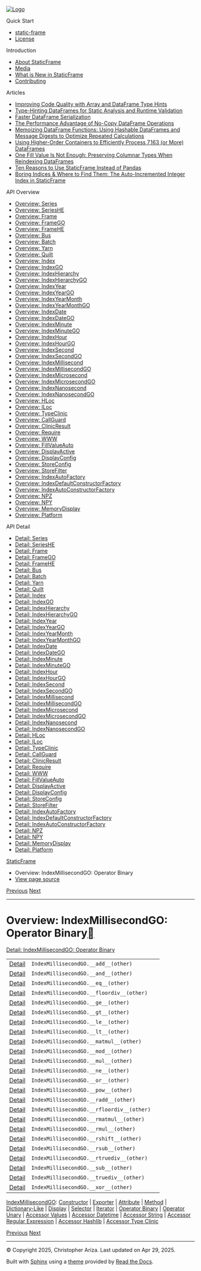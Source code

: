 [![Logo](../_static/sf-logo-web_icon-small.png)](../index.md)

Quick Start

* [static-frame](../readme.md)
* [License](../license.md)

Introduction

* [About StaticFrame](../intro.md)
* [Media](../intro.md#media)
* [What is New in StaticFrame](../new.md)
* [Contributing](../contributing.md)

Articles

* [Improving Code Quality with Array and DataFrame Type Hints](../articles/guard.md)
* [Type-Hinting DataFrames for Static Analysis and Runtime Validation](../articles/ftyping.md)
* [Faster DataFrame Serialization](../articles/serialize.md)
* [The Performance Advantage of No-Copy DataFrame Operations](../articles/no_copy.md)
* [Memoizing DataFrame Functions: Using Hashable DataFrames and Message Digests to Optimize Repeated Calculations](../articles/hash.md)
* [Using Higher-Order Containers to Efficiently Process 7,163 (or More) DataFrames](../articles/uhoc.md)
* [One Fill Value Is Not Enough: Preserving Columnar Types When Reindexing DataFrames](../articles/fill_value.md)
* [Ten Reasons to Use StaticFrame Instead of Pandas](../articles/upgrade.md)
* [Boring Indices & Where to Find Them: The Auto-Incremented Integer Index in StaticFrame](../articles/aiii.md)

API Overview

* [Overview: Series](series.md)
* [Overview: SeriesHE](series_he.md)
* [Overview: Frame](frame.md)
* [Overview: FrameGO](frame_go.md)
* [Overview: FrameHE](frame_he.md)
* [Overview: Bus](bus.md)
* [Overview: Batch](batch.md)
* [Overview: Yarn](yarn.md)
* [Overview: Quilt](quilt.md)
* [Overview: Index](index.md)
* [Overview: IndexGO](index_go.md)
* [Overview: IndexHierarchy](index_hierarchy.md)
* [Overview: IndexHierarchyGO](index_hierarchy_go.md)
* [Overview: IndexYear](index_year.md)
* [Overview: IndexYearGO](index_year_go.md)
* [Overview: IndexYearMonth](index_year_month.md)
* [Overview: IndexYearMonthGO](index_year_month_go.md)
* [Overview: IndexDate](index_date.md)
* [Overview: IndexDateGO](index_date_go.md)
* [Overview: IndexMinute](index_minute.md)
* [Overview: IndexMinuteGO](index_minute_go.md)
* [Overview: IndexHour](index_hour.md)
* [Overview: IndexHourGO](index_hour_go.md)
* [Overview: IndexSecond](index_second.md)
* [Overview: IndexSecondGO](index_second_go.md)
* [Overview: IndexMillisecond](index_millisecond.md)
* [Overview: IndexMillisecondGO](index_millisecond_go.md)
* [Overview: IndexMicrosecond](index_microsecond.md)
* [Overview: IndexMicrosecondGO](index_microsecond_go.md)
* [Overview: IndexNanosecond](index_nanosecond.md)
* [Overview: IndexNanosecondGO](index_nanosecond_go.md)
* [Overview: HLoc](hloc.md)
* [Overview: ILoc](iloc.md)
* [Overview: TypeClinic](type_clinic.md)
* [Overview: CallGuard](call_guard.md)
* [Overview: ClinicResult](clinic_result.md)
* [Overview: Require](require.md)
* [Overview: WWW](www.md)
* [Overview: FillValueAuto](fill_value_auto.md)
* [Overview: DisplayActive](display_active.md)
* [Overview: DisplayConfig](display_config.md)
* [Overview: StoreConfig](store_config.md)
* [Overview: StoreFilter](store_filter.md)
* [Overview: IndexAutoFactory](index_auto_factory.md)
* [Overview: IndexDefaultConstructorFactory](index_default_constructor_factory.md)
* [Overview: IndexAutoConstructorFactory](index_auto_constructor_factory.md)
* [Overview: NPZ](npz.md)
* [Overview: NPY](npy.md)
* [Overview: MemoryDisplay](memory_display.md)
* [Overview: Platform](platform.md)

API Detail

* [Detail: Series](../api_detail/series.md)
* [Detail: SeriesHE](../api_detail/series_he.md)
* [Detail: Frame](../api_detail/frame.md)
* [Detail: FrameGO](../api_detail/frame_go.md)
* [Detail: FrameHE](../api_detail/frame_he.md)
* [Detail: Bus](../api_detail/bus.md)
* [Detail: Batch](../api_detail/batch.md)
* [Detail: Yarn](../api_detail/yarn.md)
* [Detail: Quilt](../api_detail/quilt.md)
* [Detail: Index](../api_detail/index.md)
* [Detail: IndexGO](../api_detail/index_go.md)
* [Detail: IndexHierarchy](../api_detail/index_hierarchy.md)
* [Detail: IndexHierarchyGO](../api_detail/index_hierarchy_go.md)
* [Detail: IndexYear](../api_detail/index_year.md)
* [Detail: IndexYearGO](../api_detail/index_year_go.md)
* [Detail: IndexYearMonth](../api_detail/index_year_month.md)
* [Detail: IndexYearMonthGO](../api_detail/index_year_month_go.md)
* [Detail: IndexDate](../api_detail/index_date.md)
* [Detail: IndexDateGO](../api_detail/index_date_go.md)
* [Detail: IndexMinute](../api_detail/index_minute.md)
* [Detail: IndexMinuteGO](../api_detail/index_minute_go.md)
* [Detail: IndexHour](../api_detail/index_hour.md)
* [Detail: IndexHourGO](../api_detail/index_hour_go.md)
* [Detail: IndexSecond](../api_detail/index_second.md)
* [Detail: IndexSecondGO](../api_detail/index_second_go.md)
* [Detail: IndexMillisecond](../api_detail/index_millisecond.md)
* [Detail: IndexMillisecondGO](../api_detail/index_millisecond_go.md)
* [Detail: IndexMicrosecond](../api_detail/index_microsecond.md)
* [Detail: IndexMicrosecondGO](../api_detail/index_microsecond_go.md)
* [Detail: IndexNanosecond](../api_detail/index_nanosecond.md)
* [Detail: IndexNanosecondGO](../api_detail/index_nanosecond_go.md)
* [Detail: HLoc](../api_detail/hloc.md)
* [Detail: ILoc](../api_detail/iloc.md)
* [Detail: TypeClinic](../api_detail/type_clinic.md)
* [Detail: CallGuard](../api_detail/call_guard.md)
* [Detail: ClinicResult](../api_detail/clinic_result.md)
* [Detail: Require](../api_detail/require.md)
* [Detail: WWW](../api_detail/www.md)
* [Detail: FillValueAuto](../api_detail/fill_value_auto.md)
* [Detail: DisplayActive](../api_detail/display_active.md)
* [Detail: DisplayConfig](../api_detail/display_config.md)
* [Detail: StoreConfig](../api_detail/store_config.md)
* [Detail: StoreFilter](../api_detail/store_filter.md)
* [Detail: IndexAutoFactory](../api_detail/index_auto_factory.md)
* [Detail: IndexDefaultConstructorFactory](../api_detail/index_default_constructor_factory.md)
* [Detail: IndexAutoConstructorFactory](../api_detail/index_auto_constructor_factory.md)
* [Detail: NPZ](../api_detail/npz.md)
* [Detail: NPY](../api_detail/npy.md)
* [Detail: MemoryDisplay](../api_detail/memory_display.md)
* [Detail: Platform](../api_detail/platform.md)

[StaticFrame](../index.md)

* Overview: IndexMillisecondGO: Operator Binary
* [View page source](../_sources/api_overview/index_millisecond_go-operator_binary.rst.txt)

[Previous](index_millisecond_go-iterator.md "Overview: IndexMillisecondGO: Iterator")
[Next](index_millisecond_go-operator_unary.md "Overview: IndexMillisecondGO: Operator Unary")

---

# Overview: IndexMillisecondGO: Operator Binary[](#overview-indexmillisecondgo-operator-binary "Link to this heading")

[Detail: IndexMillisecondGO: Operator Binary](../api_detail/index_millisecond_go-operator_binary.md#api-detail-indexmillisecondgo-operator-binary)

|  |  |  |
| --- | --- | --- |
| [Detail](../api_detail/index_millisecond_go-operator_binary.md#api-sig-indexmillisecondgo-add) | `IndexMillisecondGO.__add__(other)` |  |
| [Detail](../api_detail/index_millisecond_go-operator_binary.md#api-sig-indexmillisecondgo-and) | `IndexMillisecondGO.__and__(other)` |  |
| [Detail](../api_detail/index_millisecond_go-operator_binary.md#api-sig-indexmillisecondgo-eq) | `IndexMillisecondGO.__eq__(other)` |  |
| [Detail](../api_detail/index_millisecond_go-operator_binary.md#api-sig-indexmillisecondgo-floordiv) | `IndexMillisecondGO.__floordiv__(other)` |  |
| [Detail](../api_detail/index_millisecond_go-operator_binary.md#api-sig-indexmillisecondgo-ge) | `IndexMillisecondGO.__ge__(other)` |  |
| [Detail](../api_detail/index_millisecond_go-operator_binary.md#api-sig-indexmillisecondgo-gt) | `IndexMillisecondGO.__gt__(other)` |  |
| [Detail](../api_detail/index_millisecond_go-operator_binary.md#api-sig-indexmillisecondgo-le) | `IndexMillisecondGO.__le__(other)` |  |
| [Detail](../api_detail/index_millisecond_go-operator_binary.md#api-sig-indexmillisecondgo-lt) | `IndexMillisecondGO.__lt__(other)` |  |
| [Detail](../api_detail/index_millisecond_go-operator_binary.md#api-sig-indexmillisecondgo-matmul) | `IndexMillisecondGO.__matmul__(other)` |  |
| [Detail](../api_detail/index_millisecond_go-operator_binary.md#api-sig-indexmillisecondgo-mod) | `IndexMillisecondGO.__mod__(other)` |  |
| [Detail](../api_detail/index_millisecond_go-operator_binary.md#api-sig-indexmillisecondgo-mul) | `IndexMillisecondGO.__mul__(other)` |  |
| [Detail](../api_detail/index_millisecond_go-operator_binary.md#api-sig-indexmillisecondgo-ne) | `IndexMillisecondGO.__ne__(other)` |  |
| [Detail](../api_detail/index_millisecond_go-operator_binary.md#api-sig-indexmillisecondgo-or) | `IndexMillisecondGO.__or__(other)` |  |
| [Detail](../api_detail/index_millisecond_go-operator_binary.md#api-sig-indexmillisecondgo-pow) | `IndexMillisecondGO.__pow__(other)` |  |
| [Detail](../api_detail/index_millisecond_go-operator_binary.md#api-sig-indexmillisecondgo-radd) | `IndexMillisecondGO.__radd__(other)` |  |
| [Detail](../api_detail/index_millisecond_go-operator_binary.md#api-sig-indexmillisecondgo-rfloordiv) | `IndexMillisecondGO.__rfloordiv__(other)` |  |
| [Detail](../api_detail/index_millisecond_go-operator_binary.md#api-sig-indexmillisecondgo-rmatmul) | `IndexMillisecondGO.__rmatmul__(other)` |  |
| [Detail](../api_detail/index_millisecond_go-operator_binary.md#api-sig-indexmillisecondgo-rmul) | `IndexMillisecondGO.__rmul__(other)` |  |
| [Detail](../api_detail/index_millisecond_go-operator_binary.md#api-sig-indexmillisecondgo-rshift) | `IndexMillisecondGO.__rshift__(other)` |  |
| [Detail](../api_detail/index_millisecond_go-operator_binary.md#api-sig-indexmillisecondgo-rsub) | `IndexMillisecondGO.__rsub__(other)` |  |
| [Detail](../api_detail/index_millisecond_go-operator_binary.md#api-sig-indexmillisecondgo-rtruediv) | `IndexMillisecondGO.__rtruediv__(other)` |  |
| [Detail](../api_detail/index_millisecond_go-operator_binary.md#api-sig-indexmillisecondgo-sub) | `IndexMillisecondGO.__sub__(other)` |  |
| [Detail](../api_detail/index_millisecond_go-operator_binary.md#api-sig-indexmillisecondgo-truediv) | `IndexMillisecondGO.__truediv__(other)` |  |
| [Detail](../api_detail/index_millisecond_go-operator_binary.md#api-sig-indexmillisecondgo-xor) | `IndexMillisecondGO.__xor__(other)` |  |

[IndexMillisecondGO](index_millisecond_go.md#api-overview-indexmillisecondgo): [Constructor](index_millisecond_go-constructor.md#api-overview-indexmillisecondgo-constructor) | [Exporter](index_millisecond_go-exporter.md#api-overview-indexmillisecondgo-exporter) | [Attribute](index_millisecond_go-attribute.md#api-overview-indexmillisecondgo-attribute) | [Method](index_millisecond_go-method.md#api-overview-indexmillisecondgo-method) | [Dictionary-Like](index_millisecond_go-dictionary_like.md#api-overview-indexmillisecondgo-dictionary-like) | [Display](index_millisecond_go-display.md#api-overview-indexmillisecondgo-display) | [Selector](index_millisecond_go-selector.md#api-overview-indexmillisecondgo-selector) | [Iterator](index_millisecond_go-iterator.md#api-overview-indexmillisecondgo-iterator) | [Operator Binary](#api-overview-indexmillisecondgo-operator-binary) | [Operator Unary](index_millisecond_go-operator_unary.md#api-overview-indexmillisecondgo-operator-unary) | [Accessor Values](index_millisecond_go-accessor_values.md#api-overview-indexmillisecondgo-accessor-values) | [Accessor Datetime](index_millisecond_go-accessor_datetime.md#api-overview-indexmillisecondgo-accessor-datetime) | [Accessor String](index_millisecond_go-accessor_string.md#api-overview-indexmillisecondgo-accessor-string) | [Accessor Regular Expression](index_millisecond_go-accessor_regular_expression.md#api-overview-indexmillisecondgo-accessor-regular-expression) | [Accessor Hashlib](index_millisecond_go-accessor_hashlib.md#api-overview-indexmillisecondgo-accessor-hashlib) | [Accessor Type Clinic](index_millisecond_go-accessor_type_clinic.md#api-overview-indexmillisecondgo-accessor-type-clinic)

[Previous](index_millisecond_go-iterator.md "Overview: IndexMillisecondGO: Iterator")
[Next](index_millisecond_go-operator_unary.md "Overview: IndexMillisecondGO: Operator Unary")

---

© Copyright 2025, Christopher Ariza.
Last updated on Apr 29, 2025.

Built with [Sphinx](https://www.sphinx-doc.org/) using a
[theme](https://github.com/readthedocs/sphinx_rtd_theme)
provided by [Read the Docs](https://readthedocs.org).